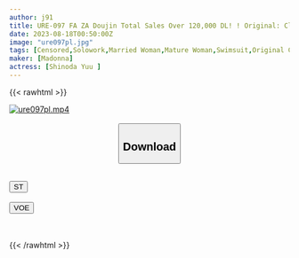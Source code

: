 ```yaml
---
author: j91
title: URE-097 FA ZA Doujin Total Sales Over 120,000 DL! ! Original: Clone Human NTR Midnight Pool A Mad Feast That Radically Depicts The Fierce Orgasm Of A Highly Educated Beautiful Mature Woman Is Finally Live-action! ! Shinoda Yu
date: 2023-08-18T00:50:00Z
image: "ure097pl.jpg"
tags: [Censored,Solowork,Married Woman,Mature Woman,Swimsuit,Original Collaboration	 ]
maker: [Madonna]
actress: [Shinoda Yuu ]
---
```



{{< rawhtml >}}

<div class="video" data-videoid="PvlxKDGpRmF0V4o">
    <a href="javascript:;">
        <img src="https://my.j91.asia/posts/ure097pl/ure097pl.jpg" width="WIDTH" height="HEIGHT" alt="ure097pl.mp4" loading="lazy">
    </a>
</div>

<script type="text/javascript" src="https://j91.asia/asset/on-demand-st.js"></script>

<br>
  <link rel="stylesheet" href="https://j91.asia/asset/bs5.css">
  
  <center>
  <button class="btn btn-primary" type="button" data-bs-toggle="collapse" data-bs-target=".multi-collapse" aria-expanded="false" aria-controls="multiCollapseExample1 multiCollapseExample2"><h2>Download</h2></button></center>
</p>
<div class="row">
  <div class="col">
    <div class="collapse multi-collapse" id="multiCollapseExample1">
      <div class="card card-body">
	      	      <br>
<div class="buttons">  
<a href="https://streamtape.to/v/PvlxKDGpRmF0V4o"><button class="btn-hover color-3"><i class="fa fa-download"></i> ST</button></a></div>
    </div>
  </div>
</div>
  <div class="col">
    <div class="collapse multi-collapse" id="multiCollapseExample2">
      <div class="card card-body">
	      <br>
<div class="buttons">
    <a href="https://voe.sx/gfsbfbafmtov"><button class="btn-hover color-9"><i class="fa fa-download"></i> VOE</button></a></div>
<br><br>
      </div>
    </div>
  </div>
</div>

{{< /rawhtml >}}